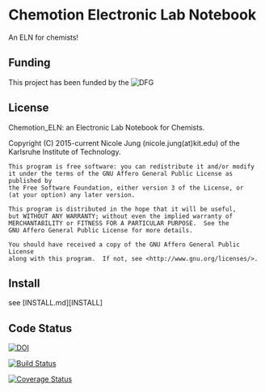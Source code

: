 # Chemotion Electronic Lab Notebook

An ELN for chemists!

## Funding

This project has been funded by the  ![DFG](http://www.dfg.de/includes/images/dfg_logo.gif)


## License

Chemotion_ELN: an Electronic Lab Notebook for Chemists.

Copyright (C) 2015-current  Nicole Jung (nicole.jung(at)kit.edu) of the Karlsruhe Institute of Technology.

    This program is free software: you can redistribute it and/or modify
    it under the terms of the GNU Affero General Public License as published by
    the Free Software Foundation, either version 3 of the License, or
    (at your option) any later version.

    This program is distributed in the hope that it will be useful,
    but WITHOUT ANY WARRANTY; without even the implied warranty of
    MERCHANTABILITY or FITNESS FOR A PARTICULAR PURPOSE.  See the
    GNU Affero General Public License for more details.

    You should have received a copy of the GNU Affero General Public License
    along with this program.  If not, see <http://www.gnu.org/licenses/>.



## Install

see [INSTALL.md][INSTALL]


## Code Status

[![DOI](https://zenodo.org/badge/DOI/10.5281/zenodo.1054134.svg)](https://doi.org/10.5281/zenodo.1054134)

[![Build Status](https://travis-ci.org/ComPlat/chemotion_ELN.svg?branch=master)](https://travis-ci.org/ComPlat/chemotion_ELN)

[![Coverage Status](https://coveralls.io/repos/github/ComPlat/chemotion_ELN/badge.svg)](https://coveralls.io/github/ComPlat/chemotion_ELN)
